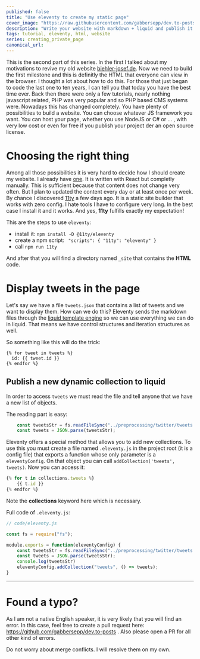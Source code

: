 ```yaml
---
published: false
title: "Use eleventy to create my static page"
cover_image: "https://raw.githubusercontent.com/gabbersepp/dev.to-posts/master/blog-posts/eleventy-static-page/assets/header.png"
description: "Write your website with markdown + liquid and publish it as static page. This article shows how I create my page with eleventy"
tags: tutorial, eleventy, html, website
series: creating_private_page
canonical_url:
---
```


This is the second part of this series. In the first I talked about my motivations to revive my old website [biehler-josef.de](https://biehler-josef.de). Now we need to build the first milestone and this is definitly the HTML that everyone can view in the browser. 
I thought a lot about how to do this. For those that just began to code the last one to ten years, I can tell you that today you have the best time ever. Back then there were only a few tutorials, nearly nothing javascript related, PHP was very popular and so PHP based CMS systems were.
Nowadays this has changed completely. You have plenty of possibilities to build a website. You can choose whatever JS framework you want. You can host your page, whether you use NodeJS or C# or ... , with very low cost or even for free if you publish your project der an open source license.

# Choosing the right thing
Among all those possibilities it is very hard to decide how I should create my website. I already have [one](https://jodekadev.de). It is written with React but completly manually. This is sufficient because that content does not change very often. But I plan to updated the content every day or at least once per week. 
By chance I discovered [11ty](https://11ty.dev) a few days ago. It is a static site builder that works with zero config. I hate tools I have to configure very long. In the best case I install it and it works. And yes, **11ty** fulfills exactly my expectation!

This are the steps to use `eleventy`:
+ install it: `npm install -D @11ty/eleventy`
+ create a npm script: `
"scripts": {
    "11ty": "eleventy"
  }`
+ call `npm run 11ty`

And after that you will find a directory named `_site` that contains the **HTML** code.

# Display tweets in the page
Let's say we have a file `tweets.json` that contains a list of tweets and we want to display them. How can we do this? Eleventy sends the markdown files through the [liquid template engine](https://shopify.github.io/liquid/) so we can use everything we can do in liquid. That means we have control structures and iteration structures as well.

So something like this will do the trick:

```
{% for tweet in tweets %}
  id: {{ tweet.id }}
{% endfor %}
```

## Publish a new dynamic collection to liquid
In order to access `tweets` we must read the file and tell anyone that we have a new list of objects.

The reading part is easy:
```js
    const tweetsStr = fs.readFileSync("../preprocessing/twitter/tweets.json").toString();
    const tweets = JSON.parse(tweetsStr);
```

Eleventy offers a special method that allows you to add new collections. To use this you must create a file named `.eleventy.js` in the project root (it is a config file) that exports a function whose only parameter is a `eleventyConfig`.
On that object you can call `addCollection('tweets', tweets)`. Now you can access it:

```js
{% for t in collections.tweets %}
    {{ t.id }}
{% endfor %}
```

Note the **collections** keyword here which is necessary.

Full code of `.eleventy.js`:

```js
// code/eleventy.js

const fs = require("fs");

module.exports = function(eleventyConfig) {
    const tweetsStr = fs.readFileSync("../preprocessing/twitter/tweets.json").toString();
    const tweets = JSON.parse(tweetsStr);
    console.log(tweetsStr)
    eleventyConfig.addCollection("tweets", () => tweets);
}
```


----

# Found a typo?
As I am not a native English speaker, it is very likely that you will find an error. In this case, feel free to create a pull request here: https://github.com/gabbersepp/dev.to-posts . Also please open a PR for all other kind of errors.

Do not worry about merge conflicts. I will resolve them on my own. 